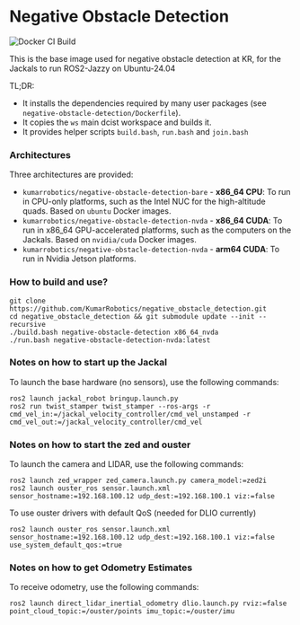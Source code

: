 Negative Obstacle Detection
=============
![Docker CI Build](https://github.com/KumarRobotics/dcist_master/actions/workflows/docker-build.yaml/badge.svg?branch=master)

This is the base image used for negative obstacle detection at KR, for the Jackals to run ROS2-Jazzy on Ubuntu-24.04

TL;DR:
 - It installs the dependencies required by many user packages (see
   `negative-obstacle-detection/Dockerfile`).
 - It copies the `ws` main dcist workspace and builds it.
 - It provides helper scripts `build.bash`, `run.bash` and `join.bash`

### Architectures
Three architectures are provided:
 - `kumarrobotics/negative-obstacle-detection-bare` - **x86_64 CPU**: To run in CPU-only platforms, such as the Intel NUC for the high-altitude quads. Based on `ubuntu` Docker images.
 - `kumarrobotics/negative-obstacle-detection-nvda` - **x86_64 CUDA**: To run in x86_64 GPU-accelerated platforms, such as the computers on the Jackals. Based on `nvidia/cuda` Docker images.
 - `kumarrobotics/negative-obstacle-detection-nvda` - **arm64 CUDA**: To run in Nvidia Jetson platforms.

### How to build and use?
```
git clone https://github.com/KumarRobotics/negative_obstacle_detection.git
cd negative_obstacle_detection && git submodule update --init --recursive
./build.bash negative-obstacle-detection x86_64_nvda
./run.bash negative-obstacle-detection-nvda:latest
```

### Notes on how to start up the Jackal
To launch the base hardware (no sensors), use the following commands:

```
ros2 launch jackal_robot bringup.launch.py
ros2 run twist_stamper twist_stamper --ros-args -r  cmd_vel_in:=/jackal_velocity_controller/cmd_vel_unstamped -r cmd_vel_out:=/jackal_velocity_controller/cmd_vel
```

### Notes on how to start the zed and ouster
To launch the camera and LIDAR, use the following commands:

```
ros2 launch zed_wrapper zed_camera.launch.py camera_model:=zed2i
ros2 launch ouster_ros sensor.launch.xml sensor_hostname:=192.168.100.12 udp_dest:=192.168.100.1 viz:=false
```

To use ouster drivers with default QoS (needed for DLIO currently)
```
ros2 launch ouster_ros sensor.launch.xml sensor_hostname:=192.168.100.12 udp_dest:=192.168.100.1 viz:=false use_system_default_qos:=true
```

### Notes on how to get Odometry Estimates
To receive odometry, use the following commands:

```
ros2 launch direct_lidar_inertial_odometry dlio.launch.py rviz:=false point_cloud_topic:=/ouster/points imu_topic:=/ouster/imu
```
